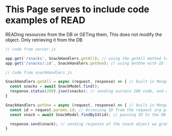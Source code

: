 
# This Page serves to include code examples of READ

READing resources from the DB or GETing them, This does not modify the object. Only retrieving it from the DB

```Javascript
// code from server.js

app.get('/snacks', SnackHandlers.getAll); // using the getAll method to get all items from the DB 
app.get('/snacks/:id', SnackHandlers.getOne); // using GetOne with ID to get a specific Obj from DB

```


```Javascript
// Code from snackHandlers.js

SnackHandlers.getAll = async (request, response) => { // built in Mongoose getAll method to grab all items in DB
  const snacks = await SnackModel.find();
  response.status(200).json(snacks); // sending success 200 code, and array of all snacks from DB
}

SnackHandlers.getOne = async (request, response) => { // built in Mongoose getOne method to grab one item from DB with ID
  const id = request.params.id; // Accessing ID from the request arg passed to this function.
  const snack = await SnackModel.findById(id); // passing ID to the DB with findById Mongoose Method

  response.send(snack); // sending response of the snack object we grabbed from DB
}

```